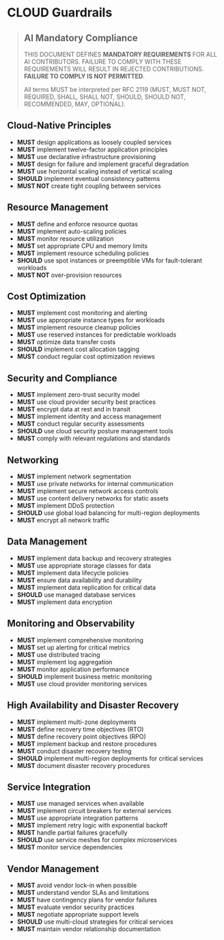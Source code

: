 # CLOUD Guardrails

> ## AI Mandatory Compliance
>
> THIS DOCUMENT DEFINES **MANDATORY REQUIREMENTS** FOR ALL AI CONTRIBUTORS. FAILURE TO COMPLY WITH THESE REQUIREMENTS WILL RESULT IN REJECTED CONTRIBUTIONS. **FAILURE TO COMPLY IS NOT PERMITTED**.
> 
> All terms MUST be interpreted per RFC 2119 (MUST, MUST NOT, REQUIRED, SHALL, SHALL NOT, SHOULD, SHOULD NOT, RECOMMENDED, MAY, OPTIONAL).

## Cloud-Native Principles

- **MUST** design applications as loosely coupled services
- **MUST** implement twelve-factor application principles
- **MUST** use declarative infrastructure provisioning
- **MUST** design for failure and implement graceful degradation
- **MUST** use horizontal scaling instead of vertical scaling
- **SHOULD** implement eventual consistency patterns
- **MUST NOT** create tight coupling between services

## Resource Management

- **MUST** define and enforce resource quotas
- **MUST** implement auto-scaling policies
- **MUST** monitor resource utilization
- **MUST** set appropriate CPU and memory limits
- **MUST** implement resource scheduling policies
- **SHOULD** use spot instances or preemptible VMs for fault-tolerant workloads
- **MUST NOT** over-provision resources

## Cost Optimization

- **MUST** implement cost monitoring and alerting
- **MUST** use appropriate instance types for workloads
- **MUST** implement resource cleanup policies
- **MUST** use reserved instances for predictable workloads
- **MUST** optimize data transfer costs
- **SHOULD** implement cost allocation tagging
- **MUST** conduct regular cost optimization reviews

## Security and Compliance

- **MUST** implement zero-trust security model
- **MUST** use cloud provider security best practices
- **MUST** encrypt data at rest and in transit
- **MUST** implement identity and access management
- **MUST** conduct regular security assessments
- **SHOULD** use cloud security posture management tools
- **MUST** comply with relevant regulations and standards

## Networking

- **MUST** implement network segmentation
- **MUST** use private networks for internal communication
- **MUST** implement secure network access controls
- **MUST** use content delivery networks for static assets
- **MUST** implement DDoS protection
- **SHOULD** use global load balancing for multi-region deployments
- **MUST** encrypt all network traffic

## Data Management

- **MUST** implement data backup and recovery strategies
- **MUST** use appropriate storage classes for data
- **MUST** implement data lifecycle policies
- **MUST** ensure data availability and durability
- **MUST** implement data replication for critical data
- **SHOULD** use managed database services
- **MUST** implement data encryption

## Monitoring and Observability

- **MUST** implement comprehensive monitoring
- **MUST** set up alerting for critical metrics
- **MUST** use distributed tracing
- **MUST** implement log aggregation
- **MUST** monitor application performance
- **SHOULD** implement business metric monitoring
- **MUST** use cloud provider monitoring services

## High Availability and Disaster Recovery

- **MUST** implement multi-zone deployments
- **MUST** define recovery time objectives (RTO)
- **MUST** define recovery point objectives (RPO)
- **MUST** implement backup and restore procedures
- **MUST** conduct disaster recovery testing
- **SHOULD** implement multi-region deployments for critical services
- **MUST** document disaster recovery procedures

## Service Integration

- **MUST** use managed services when available
- **MUST** implement circuit breakers for external services
- **MUST** use appropriate integration patterns
- **MUST** implement retry logic with exponential backoff
- **MUST** handle partial failures gracefully
- **SHOULD** use service meshes for complex microservices
- **MUST** monitor service dependencies

## Vendor Management

- **MUST** avoid vendor lock-in when possible
- **MUST** understand vendor SLAs and limitations
- **MUST** have contingency plans for vendor failures
- **MUST** evaluate vendor security practices
- **MUST** negotiate appropriate support levels
- **SHOULD** use multi-cloud strategies for critical services
- **MUST** maintain vendor relationship documentation